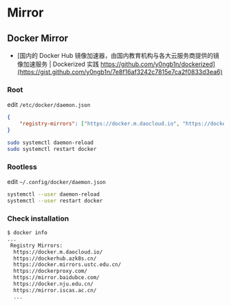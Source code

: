 # Mirror


## Docker Mirror

- [国内的 Docker Hub 镜像加速器，由国内教育机构与各大云服务商提供的镜像加速服务 | Dockerized 实践 https://github.com/y0ngb1n/dockerized](https://gist.github.com/y0ngb1n/7e8f16af3242c7815e7ca2f0833d3ea6)

### Root

edit `/etc/docker/daemon.json`

```json
{
    "registry-mirrors": ["https://docker.m.daocloud.io", "https://dockerhub.azk8s.cn", "https://docker.mirrors.ustc.edu.cn", "https://dockerproxy.com", "https://mirror.baidubce.com", "https://docker.nju.edu.cn", "https://mirror.iscas.ac.cn"]
}
```

```bash
sudo systemctl daemon-reload
sudo systemctl restart docker
```

### Rootless

edit `~/.config/docker/daemon.json`

```bash
systemctl --user daemon-reload
systemctl --user restart docker
```

### Check installation

```bash
$ docker info
...
 Registry Mirrors:
  https://docker.m.daocloud.io/
  https://dockerhub.azk8s.cn/
  https://docker.mirrors.ustc.edu.cn/
  https://dockerproxy.com/
  https://mirror.baidubce.com/
  https://docker.nju.edu.cn/
  https://mirror.iscas.ac.cn/
  ...
```
